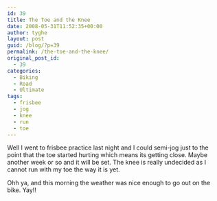 ```yaml
---
id: 39
title: The Toe and the Knee
date: 2008-05-31T11:52:35+00:00
author: tyghe
layout: post
guid: /blog/?p=39
permalink: /the-toe-and-the-knee/
original_post_id:
  - 39
categories:
  - Biking
  - Road
  - Ultimate
tags:
  - frisbee
  - jog
  - knee
  - run
  - toe
---
```

Well I went to frisbee practice last night and I could semi-jog just to the point that the toe started hurting which means its getting close. Maybe another week or so and it will be set. The knee is really undecided as I cannot run with my toe the way it is yet.

Ohh ya, and this morning the weather was nice enough to go out on the bike. Yay!!
